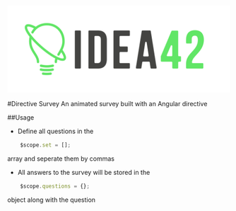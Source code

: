 ![alt text](https://github.com/idea42co/images/blob/master/FullLogo-Colored-2000x779.jpg "Logo Title Text 1")

#Directive Survey
An animated survey built with an Angular directive

##Usage
- Define all questions in the
```javascript
    $scope.set = [];
```
array and seperate them by commas
- All answers to the survey will be stored in the 
```javascript
    $scope.questions = {};
```
object along with the question  



